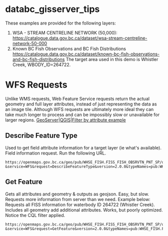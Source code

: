 # databc_gisserver_tips
These examples are provided for the following layers:
1. WSA - STREAM CENTRELINE NETWORK (50,000):
https://catalogue.data.gov.bc.ca/dataset/wsa-stream-centreline-network-50-000
2. Known BC Fish Observations and BC Fish Distributions
https://catalogue.data.gov.bc.ca/dataset/known-bc-fish-observations-and-bc-fish-distributions
The target area used in this demo is Whistler Creek, WBODY_ID=264722.

# WFS Requests
Unlike WMS requests, Web Feature Service requests return the actual geometry and full layer attributes, instead of just representing the data as an image tile. Although WFS requests are ultimately more ideal they can take much longer to process and can be impossibly slow or unavailable for larger regions.
[GeoServer](http://docs.geoserver.org/stable/en/user/services/wfs/reference.html)|[QGIS](https://docs.qgis.org/2.18/en/docs/training_manual/online_resources/wfs.html)|[Filter by attribute example](https://www.linz.govt.nz/data/linz-data-service/guides-and-documentation/wfs-filtering-by-attribute-or-feature)
## Describe Feature Type
Used to get field attribute information for a target layer (ie what's available). Field information request. Run the following URL.
```
https://openmaps.gov.bc.ca/geo/pub/WHSE_FISH.FISS_FISH_OBSRVTN_PNT_SP/ows?&service=WFS&request=DescribeFeatureType&version=2.0.0&typeNames=pub:WHSE_FISH.FISS_FISH_OBSRVTN_PNT_SP&outputformat=application/json&PROPERTYNAME=SPECIES_CODE&CQL_FILTER=WBODY_ID=264722
```
## Get Feature		
Gets all attributes and geometry & outputs as geojson. Easy, but slow. Requests more information from server than we need. Example below: Requests all FISS information for waterbody ID 264722 (Whistler Creek). Includes all geometry add additional attributes. Works, but poorly optimized. Notice the CQL filter applied.
```
https://openmaps.gov.bc.ca/geo/pub/WHSE_FISH.FISS_FISH_OBSRVTN_PNT_SP/ows?&service=WFS&request=GetFeature&version=2.0.0&typeNames=pub:WHSE_FISH.FISS_FISH_OBSRVTN_PNT_SP&outputformat=application/json&CQL_FILTER=WBODY_ID=264722
```
